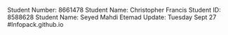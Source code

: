Student Number: 8661478
Student Name: Christopher Francis
Student ID: 8588628
Student Name: Seyed Mahdi Etemad
Update: Tuesday Sept 27
#Infopack.github.io

